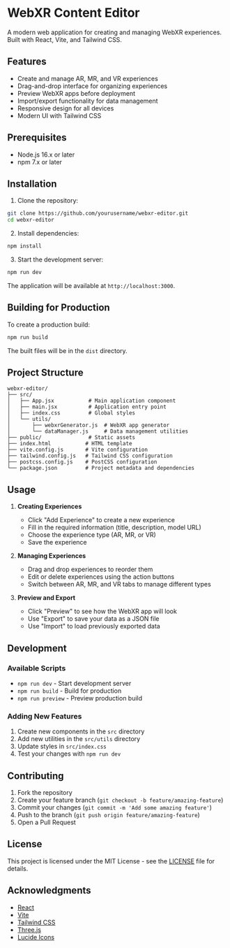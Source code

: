 # WebXR Content Editor

A modern web application for creating and managing WebXR experiences. Built with React, Vite, and Tailwind CSS.

## Features

- Create and manage AR, MR, and VR experiences
- Drag-and-drop interface for organizing experiences
- Preview WebXR apps before deployment
- Import/export functionality for data management
- Responsive design for all devices
- Modern UI with Tailwind CSS

## Prerequisites

- Node.js 16.x or later
- npm 7.x or later

## Installation

1. Clone the repository:
```bash
git clone https://github.com/yourusername/webxr-editor.git
cd webxr-editor
```

2. Install dependencies:
```bash
npm install
```

3. Start the development server:
```bash
npm run dev
```

The application will be available at `http://localhost:3000`.

## Building for Production

To create a production build:

```bash
npm run build
```

The built files will be in the `dist` directory.

## Project Structure

```
webxr-editor/
├── src/
│   ├── App.jsx           # Main application component
│   ├── main.jsx          # Application entry point
│   ├── index.css         # Global styles
│   └── utils/
│       ├── webxrGenerator.js  # WebXR app generator
│       └── dataManager.js     # Data management utilities
├── public/               # Static assets
├── index.html           # HTML template
├── vite.config.js       # Vite configuration
├── tailwind.config.js   # Tailwind CSS configuration
├── postcss.config.js    # PostCSS configuration
└── package.json         # Project metadata and dependencies
```

## Usage

1. **Creating Experiences**
   - Click "Add Experience" to create a new experience
   - Fill in the required information (title, description, model URL)
   - Choose the experience type (AR, MR, or VR)
   - Save the experience

2. **Managing Experiences**
   - Drag and drop experiences to reorder them
   - Edit or delete experiences using the action buttons
   - Switch between AR, MR, and VR tabs to manage different types

3. **Preview and Export**
   - Click "Preview" to see how the WebXR app will look
   - Use "Export" to save your data as a JSON file
   - Use "Import" to load previously exported data

## Development

### Available Scripts

- `npm run dev` - Start development server
- `npm run build` - Build for production
- `npm run preview` - Preview production build

### Adding New Features

1. Create new components in the `src` directory
2. Add new utilities in the `src/utils` directory
3. Update styles in `src/index.css`
4. Test your changes with `npm run dev`

## Contributing

1. Fork the repository
2. Create your feature branch (`git checkout -b feature/amazing-feature`)
3. Commit your changes (`git commit -m 'Add some amazing feature'`)
4. Push to the branch (`git push origin feature/amazing-feature`)
5. Open a Pull Request

## License

This project is licensed under the MIT License - see the [LICENSE](LICENSE) file for details.

## Acknowledgments

- [React](https://reactjs.org/)
- [Vite](https://vitejs.dev/)
- [Tailwind CSS](https://tailwindcss.com/)
- [Three.js](https://threejs.org/)
- [Lucide Icons](https://lucide.dev/) 
